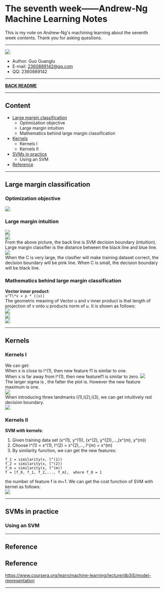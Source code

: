 # The seventh week——Andrew-Ng Machine Learning Notes  
This is my note on Andrew-Ng's machining learning about the seventh week contents. Thank you for asking questions.

***
[![](/picture/the_first_week/fig_ML.jpg)][Andrew-Ng-coursera]  
- Author: Guo Guanglu  
- E-mail: 2360889142@qq.com
- QQ: 2360889142  

*** 
[**BACK README**](README.md)  

***
## Content  
* [Large margin classification](#large-margin-classification)  
	* Optimization objective  
  	* Large margin intuition  
 	* Mathematics behind large margin classification  
* [Kernels](#kernels)  
	* Kernels I  
	* Kernels II  
* [SVMs in practice](#svms-in-practice)  
 	* Using an SVM  
* [Reference](#reference)  

***
Large margin classification  
-----
### Optimization objective  
![](/picture/the_seventh_week/svm1.png)  

### Large margin intuition  
![](/picture/the_seventh_week/svm2.png)  
![](/picture/the_seventh_week/svm3.png)  
From the above picture, the back line is SVM decision boundary (intuition). Large margin classifier is the distance between the black line and blue line.  
![](/picture/the_seventh_week/svm4.png)  
When the C is very large, the clasifier will make training dataset correct, the decision boundary will be pink line. When C is small, the decision boundary will be black line.   
### Mathematics behind large margin classification  
**Vector inner product**:  
`u^T\*v = p * ||u||`  
The geometric meaning of Vector u and v inner product is that length of projection of v onto u products norm of u. It is shown as follows:  
![](/picture/the_seventh_week/svm5.png)  
![](/picture/the_seventh_week/svm6.png)  
![](/picture/the_seventh_week/svm7.png)  

***  
Kernels  
----  
### Kernels I  
We can get:  
When x is close to l^(1), then new feature f1 is similar to one.  
When x is far away from l^(1), then new featuref1 is similar to zero.
![](/picture/the_seventh_week/kernel1.png)  
The larger sigma is , the fatter the plot is. However the new feature maximum is one.  
![](/picture/the_seventh_week/kernel2.png)  
When introducing three landmarks l(1),l(2),l(3), we can get intuitively red decision boundary.  
![](/picture/the_seventh_week/kernel3.png)  

### Kernels II  
**SVM with kernels**:  
1. Given training data set (x^(1), y^(1)), (x^(2), y^(2)),...,(x^(m), y^(m))  
2. Choose l^(1) = x^(1), l^(2) = x^(2),..., l^(m) = x^(m)  
3. By similarity function, we can get the new features:  
```
f_1 = similarity(x, l^(1))  
f_2 = similarity(x, l^(2))  
f_m = similarity(x, l^(m))  
f = [f_0, f_1, f_2,..., f_m],  where f_0 = 1  
```  
the number of feature f is m+1. We can get the cost function of SVM with kernel as follows:  
![](/picture/the_seventh_week/kernel4.png)  

***  
SVMs in practice  
-----  
### Using an SVM  

***  
Reference  
----  
Reference  
-----  
https://www.coursera.org/learn/machine-learning/lecture/db3jS/model-representation  

---------------------------------------------------------
[Andrew-Ng-coursera]:https://www.coursera.org/learn/machine-learning/lecture/db3jS/model-representation "Andrew Ng coursera"

